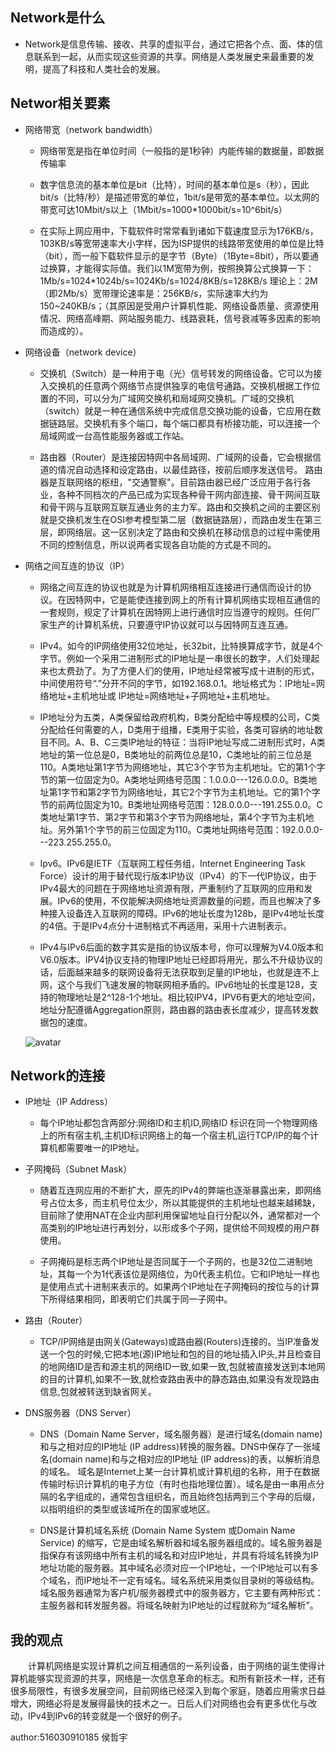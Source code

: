 
## Network是什么

* Network是信息传输、接收、共享的虚拟平台，通过它把各个点、面、体的信息联系到一起，从而实现这些资源的共享。网络是人类发展史来最重要的发明，提高了科技和人类社会的发展。

## Networ相关要素

* 网络带宽（network bandwidth）
    *  网络带宽是指在单位时间（一般指的是1秒钟）内能传输的数据量，即数据传输率
   
    *  数字信息流的基本单位是bit（比特），时间的基本单位是s（秒），因此bit/s（比特/秒）是描述带宽的单位，1bit/s是带宽的基本单位。以太网的带宽可达10Mbit/s以上（1Mbit/s=1000*1000bit/s=10^6bit/s）
   
    *  在实际上网应用中，下载软件时常常看到诸如下载速度显示为176KB/s，103KB/s等宽带速率大小字样，因为ISP提供的线路带宽使用的单位是比特（bit），而一般下载软件显示的是字节（Byte）（1Byte=8bit），所以要通过换算，才能得实际值。我们以1M宽带为例，按照换算公式换算一下：
1Mb/s=1024*1024b/s=1024Kb/s=1024/8KB/s=128KB/s
理论上：2M（即2Mb/s）宽带理论速率是：256KB/s，实际速率大约为150~240KB/s；（其原因是受用户计算机性能、网络设备质量、资源使用情况、网络高峰期、网站服务能力、线路衰耗，信号衰减等多因素的影响而造成的）。
* 网络设备（network device）
    * 交换机（Switch）是一种用于电（光）信号转发的网络设备。它可以为接入交换机的任意两个网络节点提供独享的电信号通路。交换机根据工作位置的不同，可以分为广域网交换机和局域网交换机。广域的交换机（switch）就是一种在通信系统中完成信息交换功能的设备，它应用在数据链路层。交换机有多个端口，每个端口都具有桥接功能，可以连接一个局域网或一台高性能服务器或工作站。
   
    * 路由器（Router）是连接因特网中各局域网、广域网的设备，它会根据信道的情况自动选择和设定路由，以最佳路径，按前后顺序发送信号。 路由器是互联网络的枢纽，"交通警察"。目前路由器已经广泛应用于各行各业，各种不同档次的产品已成为实现各种骨干网内部连接、骨干网间互联和骨干网与互联网互联互通业务的主力军。路由和交换机之间的主要区别就是交换机发生在OSI参考模型第二层（数据链路层），而路由发生在第三层，即网络层。这一区别决定了路由和交换机在移动信息的过程中需使用不同的控制信息，所以说两者实现各自功能的方式是不同的。
* 网络之间互连的协议（IP） 
    * 网络之间互连的协议也就是为计算机网络相互连接进行通信而设计的协议。在因特网中，它是能使连接到网上的所有计算机网络实现相互通信的一套规则，规定了计算机在因特网上进行通信时应当遵守的规则。任何厂家生产的计算机系统，只要遵守IP协议就可以与因特网互连互通。
    
    * IPv4。如今的IP网络使用32位地址，长32bit，比特换算成字节，就是4个字节。例如一个采用二进制形式的IP地址是一串很长的数字，人们处理起来也太费劲了。为了方便人们的使用，IP地址经常被写成十进制的形式，中间使用符号“.”分开不同的字节，如192.168.0.1。地址格式为：IP地址=网络地址+主机地址或 IP地址=网络地址+子网地址+主机地址。
   
    * IP地址分为五类，A类保留给政府机构，B类分配给中等规模的公司，C类分配给任何需要的人，D类用于组播，E类用于实验，各类可容纳的地址数目不同。A、B、C三类IP地址的特征：当将IP地址写成二进制形式时，A类地址的第一位总是0，B类地址的前两位总是10，C类地址的前三位总是110。A类地址第1字节为网络地址，其它3个字节为主机地址。它的第1个字节的第一位固定为0。A类地址网络号范围：1.0.0.0---126.0.0.0。B类地址第1字节和第2字节为网络地址，其它2个字节为主机地址。它的第1个字节的前两位固定为10。B类地址网络号范围：128.0.0.0---191.255.0.0。C类地址第1字节、第2字节和第3个字节为网络地址，第4个字节为主机地址。另外第1个字节的前三位固定为110。C类地址网络号范围：192.0.0.0---223.255.255.0。

    * Ipv6。IPv6是IETF（互联网工程任务组，Internet Engineering Task Force）设计的用于替代现行版本IP协议（IPv4）的下一代IP协议，由于IPv4最大的问题在于网络地址资源有限，严重制约了互联网的应用和发展。IPv6的使用，不仅能解决网络地址资源数量的问题，而且也解决了多种接入设备连入互联网的障碍。IPv6的地址长度为128b，是IPv4地址长度的4倍。于是IPv4点分十进制格式不再适用，采用十六进制表示。
   
    * IPv4与IPv6后面的数字其实是指的协议版本号，你可以理解为V4.0版本和V6.0版本。IPV4协议支持的物理IP地址已经即将用光，那么不升级协议的话，后面越来越多的联网设备将无法获取到足量的IP地址，也就是连不上网，这个与我们飞速发展的物联网相矛盾的。IPv6地址的长度是128，支持的物理地址是2^128-1个地址。相比较IPV4，IPV6有更大的地址空间，地址分配遵循Aggregation原则，路由器的路由表长度减少，提高转发数据包的速度。 

    ![avatar](https://img-blog.csdn.net/20171224151528466?watermark/2/text/aHR0cDovL2Jsb2cuY3Nkbi5uZXQvenQxMzI1ODU3OTg4OQ==/font/5a6L5L2T/fontsize/400/fill/I0JBQkFCMA==/dissolve/70/gravity/SouthEast)
    


## Network的连接

* IP地址（IP Address）

    * 每个IP地址都包含两部分:网络ID和主机ID,网络ID 标识在同一个物理网络上的所有宿主机,主机ID标识网络上的每一个宿主机,运行TCP/IP的每个计算机都需要唯一的IP地址。


* 子网掩码（Subnet Mask）

    * 随着互连网应用的不断扩大，原先的IPv4的弊端也逐渐暴露出来，即网络号占位太多，而主机号位太少，所以其能提供的主机地址也越来越稀缺，目前除了使用NAT在企业内部利用保留地址自行分配以外，通常都对一个高类别的IP地址进行再划分，以形成多个子网，提供给不同规模的用户群使用。
   
    * 子网掩码是标志两个IP地址是否同属于一个子网的，也是32位二进制地址，其每一个为1代表该位是网络位，为0代表主机位。它和IP地址一样也是使用点式十进制来表示的。如果两个IP地址在子网掩码的按位与的计算下所得结果相同，即表明它们共属于同一子网中。


* 路由（Router）

    * TCP/IP网络是由网关(Gateways)或路由器(Routers)连接的。当IP准备发送一个包的时候,它把本地(源)IP地址和包的目的地址插入IP头,并且检查目的地网络ID是否和源主机的网络ID一致,如果一致,包就被直接发送到本地网的目的计算机,如果不一致,就检查路由表中的静态路由,如果没有发现路由信息,包就被转送到缺省网关。


* DNS服务器（DNS Server）

    * DNS（Domain Name Server，域名服务器）是进行域名(domain name)和与之相对应的IP地址 (IP address)转换的服务器。DNS中保存了一张域名(domain name)和与之相对应的IP地址 (IP address)的表，以解析消息的域名。 域名是Internet上某一台计算机或计算机组的名称，用于在数据传输时标识计算机的电子方位（有时也指地理位置）。域名是由一串用点分隔的名字组成的，通常包含组织名，而且始终包括两到三个字母的后缀，以指明组织的类型或该域所在的国家或地区。
   
    * DNS是计算机域名系统 (Domain Name System 或Domain Name Service) 的缩写，它是由域名解析器和域名服务器组成的。域名服务器是指保存有该网络中所有主机的域名和对应IP地址，并具有将域名转换为IP地址功能的服务器。其中域名必须对应一个IP地址，一个IP地址可以有多个域名，而IP地址不一定有域名。域名系统采用类似目录树的等级结构。域名服务器通常为客户机/服务器模式中的服务器方，它主要有两种形式：主服务器和转发服务器。将域名映射为IP地址的过程就称为“域名解析”。



## 我的观点

&ensp;&ensp;&ensp;&ensp;计算机网络是实现计算机之间互相通信的一系列设备，由于网络的诞生使得计算机能够实现资源的共享，网络是一次信息革命的标志。和所有新技术一样，还有很多局限性，有很多发展空间，目前网络已经深入到每个家庭，随着应用需求日益增大，网络必将是发展得最快的技术之一。日后人们对网络也会有更多优化与改动，IPv4到IPv6的转变就是一个很好的例子。

author:516030910185 侯哲宇